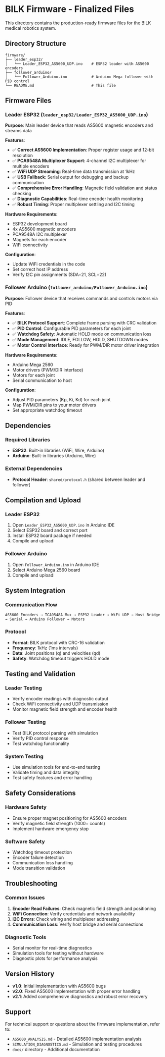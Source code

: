 # BILK Firmware - Finalized Files

This directory contains the production-ready firmware files for the BILK medical robotics system.

## Directory Structure

```
firmware/
├── leader_esp32/
│   └── Leader_ESP32_AS5600_UDP.ino    # ESP32 leader with AS5600 encoders
├── follower_arduino/
│   └── Follower_Arduino.ino           # Arduino Mega follower with PID control
└── README.md                          # This file
```

## Firmware Files

### Leader ESP32 (`leader_esp32/Leader_ESP32_AS5600_UDP.ino`)

**Purpose**: Main leader device that reads AS5600 magnetic encoders and streams data

**Features**:
- ✅ **Correct AS5600 Implementation**: Proper register usage and 12-bit resolution
- ✅ **PCA9548A Multiplexer Support**: 4-channel I2C multiplexer for multiple encoders
- ✅ **WiFi UDP Streaming**: Real-time data transmission at 1kHz
- ✅ **USB Fallback**: Serial output for debugging and backup communication
- ✅ **Comprehensive Error Handling**: Magnetic field validation and status checking
- ✅ **Diagnostic Capabilities**: Real-time encoder health monitoring
- ✅ **Robust Timing**: Proper multiplexer settling and I2C timing

**Hardware Requirements**:
- ESP32 development board
- 4x AS5600 magnetic encoders
- PCA9548A I2C multiplexer
- Magnets for each encoder
- WiFi connectivity

**Configuration**:
- Update WiFi credentials in the code
- Set correct host IP address
- Verify I2C pin assignments (SDA=21, SCL=22)

### Follower Arduino (`follower_arduino/Follower_Arduino.ino`)

**Purpose**: Follower device that receives commands and controls motors via PID

**Features**:
- ✅ **BILK Protocol Support**: Complete frame parsing with CRC validation
- ✅ **PID Control**: Configurable PID parameters for each joint
- ✅ **Watchdog Safety**: Automatic HOLD mode on communication loss
- ✅ **Mode Management**: IDLE, FOLLOW, HOLD, SHUTDOWN modes
- ✅ **Motor Control Interface**: Ready for PWM/DIR motor driver integration

**Hardware Requirements**:
- Arduino Mega 2560
- Motor drivers (PWM/DIR interface)
- Motors for each joint
- Serial communication to host

**Configuration**:
- Adjust PID parameters (Kp, Ki, Kd) for each joint
- Map PWM/DIR pins to your motor drivers
- Set appropriate watchdog timeout

## Dependencies

### Required Libraries
- **ESP32**: Built-in libraries (WiFi, Wire, Arduino)
- **Arduino**: Built-in libraries (Arduino, Wire)

### External Dependencies
- **Protocol Header**: `shared/protocol.h` (shared between leader and follower)

## Compilation and Upload

### Leader ESP32
1. Open `Leader_ESP32_AS5600_UDP.ino` in Arduino IDE
2. Select ESP32 board and correct port
3. Install ESP32 board package if needed
4. Compile and upload

### Follower Arduino
1. Open `Follower_Arduino.ino` in Arduino IDE
2. Select Arduino Mega 2560 board
3. Compile and upload

## System Integration

### Communication Flow
```
AS5600 Encoders → TCA9548A Mux → ESP32 Leader → WiFi UDP → Host Bridge → Serial → Arduino Follower → Motors
```

### Protocol
- **Format**: BILK protocol with CRC-16 validation
- **Frequency**: 1kHz (1ms intervals)
- **Data**: Joint positions (q) and velocities (qd)
- **Safety**: Watchdog timeout triggers HOLD mode

## Testing and Validation

### Leader Testing
- Verify encoder readings with diagnostic output
- Check WiFi connectivity and UDP transmission
- Monitor magnetic field strength and encoder health

### Follower Testing
- Test BILK protocol parsing with simulation
- Verify PID control response
- Test watchdog functionality

### System Testing
- Use simulation tools for end-to-end testing
- Validate timing and data integrity
- Test safety features and error handling

## Safety Considerations

### Hardware Safety
- Ensure proper magnet positioning for AS5600 encoders
- Verify magnetic field strength (1000+ counts)
- Implement hardware emergency stop

### Software Safety
- Watchdog timeout protection
- Encoder failure detection
- Communication loss handling
- Mode transition validation

## Troubleshooting

### Common Issues
1. **Encoder Read Failures**: Check magnetic field strength and positioning
2. **WiFi Connection**: Verify credentials and network availability
3. **I2C Errors**: Check wiring and multiplexer addressing
4. **Communication Loss**: Verify host bridge and serial connections

### Diagnostic Tools
- Serial monitor for real-time diagnostics
- Simulation tools for testing without hardware
- Diagnostic plots for performance analysis

## Version History

- **v1.0**: Initial implementation with AS5600 bugs
- **v2.0**: Fixed AS5600 implementation with proper error handling
- **v2.1**: Added comprehensive diagnostics and robust error recovery

## Support

For technical support or questions about the firmware implementation, refer to:
- `AS5600_ANALYSIS.md` - Detailed AS5600 implementation analysis
- `SIMULATION_DIAGNOSTICS.md` - Simulation and testing procedures
- `docs/` directory - Additional documentation
